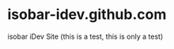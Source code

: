 isobar-idev.github.com
======================

isobar iDev Site (this is a test, this is only a test)
